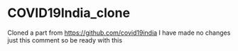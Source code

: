# COVID19India_clone
Cloned a part from https://github.com/covid19india
I have made no changes just this comment 
so be ready with this 